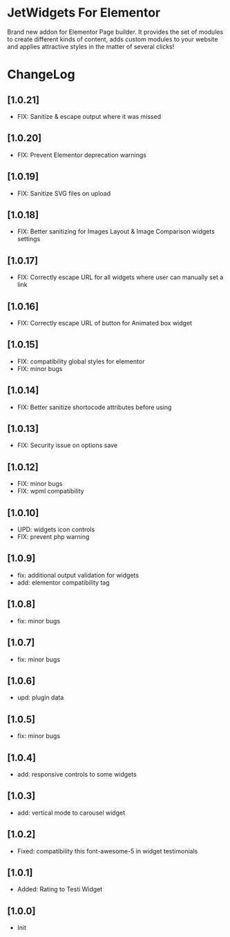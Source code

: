 # JetWidgets For Elementor

Brand new addon for Elementor Page builder. It provides the set of modules to create different kinds of content, adds custom modules to your website and applies attractive styles in the matter of several clicks!

# ChangeLog

## [1.0.21]
* FIX: Sanitize & escape output where it was missed

## [1.0.20]
* FIX: Prevent Elementor deprecation warnings

## [1.0.19]
* FIX: Sanitize SVG files on upload

## [1.0.18]
* FIX: Better sanitizing for Images Layout & Image Comparison widgets settings

## [1.0.17]
* FIX: Correctly escape URL for all widgets where user can manually set a link

## [1.0.16]
* FIX: Correctly escape URL of button for Animated box widget

## [1.0.15]
* FIX: compatibility global styles for elementor
* FIX: minor bugs

## [1.0.14]
* FIX: Better sanitize shortocode attributes before using

## [1.0.13]
* FIX: Security issue on options save

## [1.0.12]
* FIX: minor bugs
* FIX: wpml compatibility

## [1.0.10]
* UPD: widgets icon controls
* FIX: prevent php warning

## [1.0.9]
* fix: additional output validation for widgets
* add: elementor compatibility tag

## [1.0.8]
* fix: minor bugs

## [1.0.7]
* fix: minor bugs

## [1.0.6]
* upd: plugin data

## [1.0.5]
* fix: minor bugs

## [1.0.4]
* add: responsive controls to some widgets

## [1.0.3]
* add: vertical mode to carousel widget

## [1.0.2]
* Fixed: compatibility this font-awesome-5 in widget testimonials

## [1.0.1]
* Added: Rating to Testi Widget

## [1.0.0]
* Init
